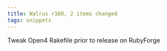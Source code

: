 ```yaml
---
title: Walrus r160, 2 items changed
tags: snippets
---
```


Tweak Open4 Rakefile prior to release on RubyForge
